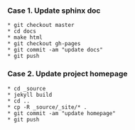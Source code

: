 ### Case 1. Update sphinx doc
    * git checkout master
    * cd docs
    * make html
    * git checkout gh-pages
    * git commit -am "update docs"
    * git push

### Case 2. Update project homepage
    * cd _source 
    * jekyll build
    * cd ..
    * cp -R _source/_site/* .
    * git commit -am "update homepage"
    * git push
